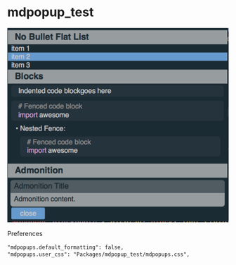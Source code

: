 # mdpopup_test

![img](screencap.png)

Preferences

```
"mdpopups.default_formatting": false,
"mdpopups.user_css": "Packages/mdpopup_test/mdpopups.css",
```

